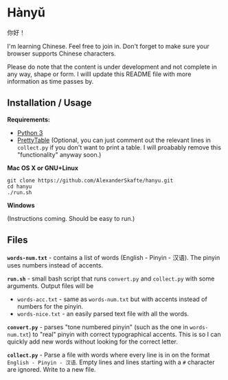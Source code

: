 # Hànyǔ

你好！

I'm learning Chinese. Feel free to join in.
Don't forget to make sure your browser supports Chinese characters.

Please do note that the content is under development and not complete in any
way, shape or form. I willl update this README file with more information
as time passes by.

## Installation / Usage

**Requirements:**
* [Python 3](https://www.python.org/downloads/)
* [PrettyTable](https://pypi.python.org/pypi/PrettyTable) (Optional, you can
  just comment out the relevant lines in `collect.py` if you don't want to
  print a table. I will proabably remove this "functionality" anyway soon.)

**Mac OS X or GNU+Linux**

```
git clone https://github.com/AlexanderSkafte/hanyu.git
cd hanyu
./run.sh
```

**Windows**

(Instructions coming. Should be easy to run.)


## Files

**`words-num.txt`** - contains a list of words (English - Pinyin - 汉语).
The pinyin uses numbers instead of accents.

**`run.sh`** - small bash script that runs `convert.py` and `collect.py` with
some arguments. Output files will be
 * `words-acc.txt` - same as `words-num.txt` but with accents instead of numbers
   for the pinyin.
 * `words-nice.txt` - an easily parsed text file with all the words.

**`convert.py`** - parses "tone numbered pinyin" (such as the one in
`words-num.txt`) to "real" pinyin with correct typographical accents.
This is so I can quickly add new words without looking for the correct letter.

**`collect.py`** - Parse a file with words where every line is in on the format
`English - Pinyin - 汉语`. Empty lines and lines starting with a `#` character
are ignored. Write to a new file.

